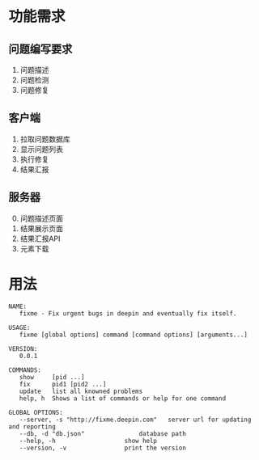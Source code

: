 # 功能需求

## 问题编写要求
1. 问题描述
2. 问题检测
3. 问题修复

## 客户端
1. 拉取问题数据库
2. 显示问题列表
3. 执行修复
4. 结果汇报

## 服务器
0. 问题描述页面
1. 结果展示页面
2. 结果汇报API
3. 元素下载


# 用法
```
NAME:
   fixme - Fix urgent bugs in deepin and eventually fix itself.

USAGE:
   fixme [global options] command [command options] [arguments...]
   
VERSION:
   0.0.1
   
COMMANDS:
   show		[pid ...]
   fix		pid1 [pid2 ...]
   update	list all knowned problems
   help, h	Shows a list of commands or help for one command
   
GLOBAL OPTIONS:
   --server, -s "http://fixme.deepin.com"	server url for updating and reporting
   --db, -d "db.json"				database path
   --help, -h					show help
   --version, -v				print the version
```
